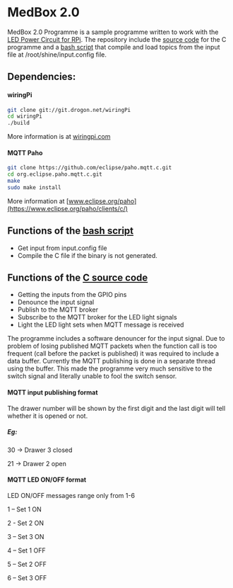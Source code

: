 # MedBox 2.0
MedBox 2.0 Programme is a sample programme written to work with the [LED Power Circuit for RPi]( https://github.com/bitandbytes/LED-power-circuit-for-RPi). The repository include the [source code]( https://github.com/bitandbytes/MedBox-2.0-progamme/blob/master/mb-listener.c) for the C programme and a [bash script]( https://github.com/bitandbytes/MedBox-2.0-progamme/blob/master/mb-listener.sh) that compile and load topics from the input file at /root/shine/input.config file. 
## Dependencies:
#### wiringPi
```sh
git clone git://git.drogon.net/wiringPi
cd wiringPi
./build
```
More information is at [wiringpi.com](http://wiringpi.com/download-and-install/)
#### MQTT Paho
```sh
git clone https://github.com/eclipse/paho.mqtt.c.git
cd org.eclipse.paho.mqtt.c.git
make
sudo make install
```
More information at [www.eclipse.org/paho](https://www.eclipse.org/paho/clients/c/)

## Functions of the [bash script]( https://github.com/bitandbytes/MedBox-2.0-progamme/blob/master/mb-listener.sh)
* Get input from input.config file
* Compile the C file if the binary is not generated. 

## Functions of the [C source code]( https://github.com/bitandbytes/MedBox-2.0-progamme/blob/master/mb-listener.c)
* Getting the inputs from the GPIO pins
* Denounce the input signal 
* Publish to the MQTT broker
* Subscribe to the MQTT broker for the LED light signals 
* Light the LED light sets when MQTT message is received 

The programme includes a software denouncer for the input signal. Due to problem of losing published MQTT packets when the function call is too frequent (call before the packet is published) it was required to include a data buffer. Currently the MQTT publishing is done in a separate thread using the buffer. This made the programme very much sensitive to the switch signal and literally unable to fool the switch sensor. 

#### MQTT input publishing format
The drawer number will be shown by the first digit and the last digit will tell whether it is opened or not. 

##### Eg:   

30 -> Drawer 3 closed

21 -> Drawer 2 open 

#### MQTT LED ON/OFF format
LED ON/OFF messages range only from 1-6

1 – Set 1 ON

2 - Set 2 ON

3 – Set 3 ON

4 – Set 1 OFF

5 – Set 2 OFF

6 – Set 3 OFF
